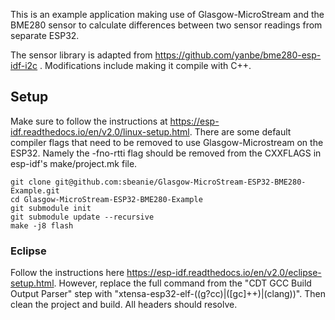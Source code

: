 This is an example application making use of Glasgow-MicroStream and the BME280 sensor to calculate differences between two sensor readings from separate ESP32.

The sensor library is adapted from https://github.com/yanbe/bme280-esp-idf-i2c .  Modifications include making it compile with C++.

## Setup
Make sure to follow the instructions at https://esp-idf.readthedocs.io/en/v2.0/linux-setup.html.
There are some default compiler flags that need to be removed to use Glasgow-Microstream on the ESP32.  Namely the -fno-rtti flag should be removed from the CXXFLAGS in esp-idf's make/project.mk file.
```
git clone git@github.com:sbeanie/Glasgow-MicroStream-ESP32-BME280-Example.git
cd Glasgow-MicroStream-ESP32-BME280-Example
git submodule init
git submodule update --recursive
make -j8 flash
```

### Eclipse
Follow the instructions here https://esp-idf.readthedocs.io/en/v2.0/eclipse-setup.html.
However, replace the full command from the "CDT GCC Build Output Parser" step with "xtensa-esp32-elf-((g?cc)|([gc]++)|(clang))".
Then clean the project and build.  All headers should resolve.
